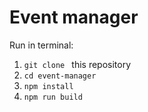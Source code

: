 # Event manager

Run in terminal:

1. `git clone ` this repository
2. `cd event-manager`
3. `npm install`
4. `npm run build`
